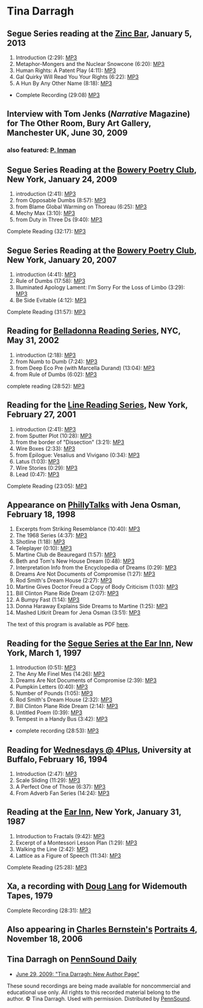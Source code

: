 Tina Darragh
============


Segue Series reading at the [Zinc Bar](http://writing.upenn.edu/pennsound/x/Segue-ZINC.php), January 5, 2013
------------------------------------------------------------------------------------------------------------

1.  Introduction (2:29): [MP3](https://media.sas.upenn.edu/pennsound/authors/Darragh/01-05-13/Darragh-Tina_01_Introduction_Segue_Zinc-Bar_01-05-13.mp3)
2.  Metaphor-Mongers and the Nuclear Snowcone (6:20): [MP3](https://media.sas.upenn.edu/pennsound/authors/Darragh/01-05-13/Darragh-Tina_02_Metaphor-Mongers-And-The-Nuclear-Snowcone_Segue_Zinc-Bar_01-05-13.mp3)
3.  Human Rights: A Patent Play (4:11): [MP3](https://media.sas.upenn.edu/pennsound/authors/Darragh/01-05-13/Darragh-Tina_03_Human-Rights-A-Patent-Play_Segue_Zinc-Bar_01-05-13.mp3)
4.  Gal Quirky Will Read You Your Rights (6:22): [MP3](https://media.sas.upenn.edu/pennsound/authors/Darragh/01-05-13/Darragh-Tina_04_Gal-Quirky-Will-Read-You-Your-Rights_Segue_Zinc-Bar_01-05-13.mp3)
5.  A Hun By Any Other Name (8:18): [MP3](https://media.sas.upenn.edu/pennsound/authors/Darragh/01-05-13/Darragh-Tina_05_A-Hun-By-Any-Other-Name_Segue_Zinc-Bar_01-05-13.mp3)

-   Complete Recording (29:08) [MP3](http://media.sas.upenn.edu/pennsound/authors/Darragh/Darragh-Tina_Complete-Recording_Segue_Zinc-Bar_01-05-13.mp3)


Interview with Tom Jenks (*Narrative* Magazine) for The Other Room, Bury Art Gallery, Manchester UK, June 30, 2009
------------------------------------------------------------------------------------------------------------------

### also featured: [P. Inman](http://writing.upenn.edu/pennsound/x/Inman.php#6-09)

  
  

Segue Series Reading at the [Bowery Poetry Club](http://writing.upenn.edu/pennsound/x/Segue-BPC.html), New York, January 24, 2009
---------------------------------------------------------------------------------------------------------------------------------

1.  introduction (2:41): [MP3](http://media.sas.upenn.edu/pennsound/authors/Darragh/1-24-09/Darragh-Tina_01_introduction_Segue-Series_BPC_New-York_1-24-09.mp3)
2.  from Opposable Dumbs (8:57): [MP3](http://media.sas.upenn.edu/pennsound/authors/Darragh/1-24-09/Darragh-Tina_02_from-Opposable-Dumbs_Segue-Series_BPC_New-York_1-24-09.mp3)
3.  from Blame Global Warming on Thoreau (6:25): [MP3](http://media.sas.upenn.edu/pennsound/authors/Darragh/1-24-09/Darragh-Tina_03_from-Blame-Global-Warming-on-Thoreau_Segue-Series_BPC_New-York_1-24-09.mp3)
4.  Mechy Max (3:10): [MP3](http://media.sas.upenn.edu/pennsound/authors/Darragh/1-24-09/Darragh-Tina_04_Mechy-Max_Segue-Series_BPC_New-York_1-24-09.mp3)
5.  from Duty in Three Ds (9:40): [MP3](http://media.sas.upenn.edu/pennsound/authors/Darragh/1-24-09/Darragh-Tina_05_from-Duty-in-Three-Ds_Segue-Series_BPC_New-York_1-24-09.mp3)

Complete Reading (32:17): [MP3](http://media.sas.upenn.edu/pennsound/authors/Darragh/Darragh-Tina_Complete-Reading_Segue-Series_BPC_New-York_1-24-09.mp3)

Segue Series Reading at the [Bowery Poetry Club](http://writing.upenn.edu/pennsound/x/Segue-BPC.html), New York, January 20, 2007
---------------------------------------------------------------------------------------------------------------------------------

1.  introduction (4:41): [MP3](http://media.sas.upenn.edu/pennsound/authors/Darragh/1-20-07/Darragh-Tina_01_introduction_BPC-Segue_1-20-07.mp3)
2.  Rule of Dumbs (17:58): [MP3](http://media.sas.upenn.edu/pennsound/authors/Darragh/1-20-07/Darragh-Tina_02_Rule-of-Dumbs_BPC-Segue_1-20-07.mp3)
3.  Illuminated Apology Lament: I'm Sorry For the Loss of Limbo (3:29): [MP3](http://media.sas.upenn.edu/pennsound/authors/Darragh/1-20-07/Darragh-Tina_03_Illuminated-Apology-Lament-Im-Sorry-For-the-Loss-of-Limbo_BPC-Segue_1-20-07.mp3)
4.  Be Side Evitable (4:12): [MP3](http://media.sas.upenn.edu/pennsound/authors/Darragh/1-20-07/Darragh-Tina_04_B-Side-Evitable_BPC-Segue_1-20-07.mp3)

Complete Reading (31:57): [MP3](http://media.sas.upenn.edu/pennsound/authors/Darragh/Darragh-Tina_BPC-Segue_1-20-07.mp3)


Reading for [Belladonna Reading Series](http://writing.upenn.edu/pennsound/x/Belladonna.php), NYC, May 31, 2002
---------------------------------------------------------------------------------------------------------------

1.  introduction (2:18): [MP3](http://media.sas.upenn.edu/pennsound/authors/Darragh/5-31-02/Darragh-Tina_01_introduction_Belladonna_5-31-02.mp3)
2.  from Numb to Dumb (7:24): [MP3](http://media.sas.upenn.edu/pennsound/authors/Darragh/5-31-02/Darragh-Tina_02_Numb-to-Dumb_Belladonna_5-31-02.mp3)
3.  from Deep Eco Pre (with Marcella Durand) (13:04): [MP3](http://media.sas.upenn.edu/pennsound/authors/Darragh/5-31-02/Darragh-Tina_03_from-Deep-eco-pre_Belladonna_5-31-02.mp3)
4.  from Rule of Dumbs (6:02): [MP3](http://media.sas.upenn.edu/pennsound/authors/Darragh/5-31-02/Darragh-Tina_04_Rule-of-Dumbs_Belladonna_5-31-02.mp3)

complete reading (28:52): [MP3](http://media.sas.upenn.edu/pennsound/authors/Darragh/Darragh-Tina_Belladonna_5-31-02.mp3)

Reading for the [Line Reading Series](http://writing.upenn.edu/pennsound/x/Line-Reading-Series.html), New York, February 27, 2001
---------------------------------------------------------------------------------------------------------------------------------

1.  introduction (2:41): [MP3](http://media.sas.upenn.edu/pennsound/authors/Darragh/2-27-01/Darragh-Tina_01_introduction_Line-Reading-Series_2-27-01.mp3)
2.  from Sputter Plot (10:28): [MP3](http://media.sas.upenn.edu/pennsound/authors/Darragh/2-27-01/Darragh-Tina_02_from-Sputter-Plot_Line-Reading-Series_2-27-01.mp3)
3.  from the border of "Dissection" (3:21): [MP3](http://media.sas.upenn.edu/pennsound/authors/Darragh/2-27-01/Darragh-Tina_03_from-the-border-of-Dissection_Line-Reading-Series_2-27-01.mp3)
4.  Wire Boxes (2:33): [MP3](http://media.sas.upenn.edu/pennsound/authors/Darragh/2-27-01/Darragh-Tina_04_Wire-Boxes_Line-Reading-Series_2-27-01.mp3)
5.  from Epilogue: Vesalius and Vivigano (0:34): [MP3](http://media.sas.upenn.edu/pennsound/authors/Darragh/2-27-01/Darragh-Tina_05_from-Epilogue_Line-Reading-Series_2-27-01.mp3)
6.  Latus (1:03): [MP3](http://media.sas.upenn.edu/pennsound/authors/Darragh/2-27-01/Darragh-Tina_06_Latus_Line-Reading-Series_2-27-01.mp3)
7.  Wire Stories (0:29): [MP3](http://media.sas.upenn.edu/pennsound/authors/Darragh/2-27-01/Darragh-Tina_07_Wire-Stories_Line-Reading-Series_2-27-01.mp3)
8.  Lead (0:47): [MP3](http://media.sas.upenn.edu/pennsound/authors/Darragh/2-27-01/Darragh-Tina_08_Lead_Line-Reading-Series_2-27-01.mp3)

Complete Reading (23:05): [MP3](http://media.sas.upenn.edu/pennsound/authors/Darragh/Darragh-Tina_Line-Reading-Series_2-27-01.mp3)

Appearance on [PhillyTalks](http://writing.upenn.edu/pennsound/x/phillytalks/) with Jena Osman, February 18, 1998
-----------------------------------------------------------------------------------------------------------------

1.  Excerpts from Striking Resemblance (10:40): [MP3](http://media.sas.upenn.edu/pennsound/groups/phillytalks/04/Darragh-Tina_04_Excerpts-from-Striking-Resemblance_UPenn_02-18-98.mp3)
2.  The 1968 Series (4:37): [MP3](http://media.sas.upenn.edu/pennsound/groups/phillytalks/04/Darragh-Tina_05_The-1968-Series_UPenn_02-18-98.mp3)
3.  Shotline (1:18): [MP3](http://media.sas.upenn.edu/pennsound/groups/phillytalks/04/Darragh-Tina_06_Shotline_UPenn_02-18-98.mp3)
4.  Teleplayer (0:10): [MP3](http://media.sas.upenn.edu/pennsound/groups/phillytalks/04/Darragh-Tina_07_Teleplayer_UPenn_02-18-98.mp3)
5.  Martine Club de Beauregard (1:57): [MP3](http://media.sas.upenn.edu/pennsound/groups/phillytalks/04/Darragh-Tina_08_Martine-Club-de-Beauregard_UPenn_02-18-98.mp3)
6.  Beth and Tom's New House Dream (0:48): [MP3](http://media.sas.upenn.edu/pennsound/groups/phillytalks/04/Darragh-Tina_09_Beth-and-Toms-New-House-Dream_UPenn_02-18-98.mp3)
7.  Interpretation Info from the Encyclopedia of Dreams (0:29): [MP3](http://media.sas.upenn.edu/pennsound/groups/phillytalks/04/Darragh-Tina_10_Interpretation-Info-Encyclopedia-Dreams_UPenn_02-18-98.mp3)
8.  Dreams Are Not Documents of Compromise (1:27): [MP3](http://media.sas.upenn.edu/pennsound/groups/phillytalks/04/Darragh-Tina_11_Dreams-Are-Not-Documents-of-Compromise_UPenn_02-18-98.mp3)
9.  Rod Smith's Dream House (2:27): [MP3](http://media.sas.upenn.edu/pennsound/groups/phillytalks/04/Darragh-Tina_12_Rod-Smiths-Dream-House_UPenn_02-18-98.mp3)
10. Martine Gives Doctor Freud a Copy of Body Criticism (1:03): [MP3](http://media.sas.upenn.edu/pennsound/groups/phillytalks/04/Darragh-Tina_13_Martine-Gives-Dr-Freud-Copy-Body-Criticism_UPenn_02-18-98.mp3)
11. Bill Clinton Plane Ride Dream (2:07): [MP3](http://media.sas.upenn.edu/pennsound/groups/phillytalks/04/Darragh-Tina_14_Bill-Clinton-Plane-Ride-Dream_UPenn_02-18-98.mp3)
12. A Bumpy Fast (1:14): [MP3](http://media.sas.upenn.edu/pennsound/groups/phillytalks/04/Darragh-Tina_15_A-Bumpy-Fast_UPenn_02-18-98.mp3)
13. Donna Haraway Explains Side Dreams to Martine (1:25): [MP3](http://media.sas.upenn.edu/pennsound/groups/phillytalks/04/Darragh-Tina_16_Donna-Haraway-Explains-Side-Dreams-to-Martine_UPenn_02-18-98.mp3)
14. Mashed Litkrit Dream for Jena Osman (3:51): [MP3](http://media.sas.upenn.edu/pennsound/groups/phillytalks/04/Darragh-Tina_17_Mashed-Litkrit-Dream-for-Jena-Osman_UPenn_02-18-98.mp3)

The text of this program is available as PDF [here](http://media.sas.upenn.edu/pennsound/groups/phillytalks/pdfs/pt4.pdf).


Reading for the [Segue Series at the Ear Inn](Ear-Inn.php), New York, March 1, 1997
-----------------------------------------------------------------------------------

1.  Introduction (0:51): [MP3](https://media.sas.upenn.edu/pennsound/authors/Darragh/3-1-97/Darragh-Tina_01_Introduction_Ear-Inn_NYC_3-1-97.mp3)
2.  The Any Me Finel Mes (14:26): [MP3](https://media.sas.upenn.edu/pennsound/authors/Darragh/3-1-97/Darragh-Tina_02_The-Any-Me-Finel-Mes_Ear-Inn_NYC_3-1-97.mp3)
3.  Dreams Are Not Documents of Compromise (2:39): [MP3](https://media.sas.upenn.edu/pennsound/authors/Darragh/3-1-97/Darragh-Tina_03_Dreams-Are-Not-Documents-Of-Compromise_Ear-Inn_NYC_3-1-97.mp3)
4.  Pumpkin Letters (0:40): [MP3](https://media.sas.upenn.edu/pennsound/authors/Darragh/3-1-97/Darragh-Tina_04_Pumpkin-Letters_Ear-Inn_NYC_3-1-97.mp3)
5.  Number of Pounds (1:05): [MP3](https://media.sas.upenn.edu/pennsound/authors/Darragh/3-1-97/Darragh-Tina_05_Number-Of-Pounds_Ear-Inn_NYC_3-1-97.mp3)
6.  Rod Smith's Dream House (2:32): [MP3](https://media.sas.upenn.edu/pennsound/authors/Darragh/3-1-97/Darragh-Tina_06_Rod-Smiths-Dream-House_Ear-Inn_NYC_3-1-97.mp3)
7.  Bill Clinton Plane Ride Dream (2:14): [MP3](https://media.sas.upenn.edu/pennsound/authors/Darragh/3-1-97/Darragh-Tina_07_Bill-Clinton-Plane-Ride-Dream_Ear-Inn_NYC_3-1-97.mp3)
8.  Untitled Poem (0:39): [MP3](https://media.sas.upenn.edu/pennsound/authors/Darragh/3-1-97/Darragh-Tina_08_Untitled-Poem_Ear-Inn_NYC_3-1-97.mp3)
9.  Tempest in a Handy Bus (3:42): [MP3](https://media.sas.upenn.edu/pennsound/authors/Darragh/3-1-97/Darragh-Tina_09_Tempest-In-A-Handy-Bus_Ear-Inn_NYC_3-1-97.mp3)

-   complete recording (28:53): [MP3](https://media.sas.upenn.edu/pennsound/authors/Darragh/Darragh-Tina_Complete-Recording_Ear-Inn_NYC_3-1-97.mp3)


Reading for [Wednesdays @ 4Plus](http://writing.upenn.edu/pennsound/x/Wednesdays-at-Four-Plus.html), University at Buffalo, February 16, 1994
---------------------------------------------------------------------------------------------------------------------------------------------

1.  Introduction (2:47): [MP3](https://media.sas.upenn.edu/pennsound/authors/Darragh/2-16-94/Darragh-Tina_01_Introduction_UB_2-16-94.mp3)
2.  Scale Sliding (11:29): [MP3](https://media.sas.upenn.edu/pennsound/authors/Darragh/2-16-94/Darragh-Tina_02_Scale-Sliding_UB_2-16-94.mp3)
3.  A Perfect One of Those (6:37): [MP3](https://media.sas.upenn.edu/pennsound/authors/Darragh/2-16-94/Darragh-Tina_03_A-Perfect-One-Of-Those_UB_2-16-94.mp3)
4.  From Adverb Fan Series (14:24): [MP3](https://media.sas.upenn.edu/pennsound/authors/Darragh/2-16-94/Darragh-Tina_04_From-Adverb-Fan-Series_UB_2-16-94.mp3)


Reading at the [Ear Inn](http://writing.upenn.edu/pennsound/x/Ear-Inn.html), New York, January 31, 1987
-------------------------------------------------------------------------------------------------------

1.  Introduction to Fractals (9:42): [MP3](https://media.sas.upenn.edu/pennsound/authors/Darragh/1-31-87/Darragh-Tina_01_Introduction-To-Fractals_Ear-Inn_New-York_1-31-87.mp3)
2.  Excerpt of a Montessori Lesson Plan (1:29): [MP3](https://media.sas.upenn.edu/pennsound/authors/Darragh/1-31-87/Darragh-Tina_02_Excerpt-Of-Montessori-Lesson-Plan_Ear-Inn_New-York_1-31-87.mp3)
3.  Walking the Line (2:42): [MP3](https://media.sas.upenn.edu/pennsound/authors/Darragh/1-31-87/Darragh-Tina_03_Walking-The-Line_Ear-Inn_New-York_1-31-87.mp3)
4.  Lattice as a Figure of Speech (11:34): [MP3](https://media.sas.upenn.edu/pennsound/authors/Darragh/1-31-87/Darragh-Tina_04_Lattice-As-A-Figure-Of-Speech_Ear-Inn_New-York_1-31-87.mp3)

Complete Reading (25:28): [MP3](http://media.sas.upenn.edu/pennsound/authors/Darragh/Darragh-Tina_Complete-Reading_Ear-Inn_New-York_1-31-87.mp3)

<span class="title">Xa</span>, a recording with [Doug Lang](http://writing.upenn.edu/pennsound/x/Lang.php) for Widemouth Tapes, 1979
------------------------------------------------------------------------------------------------------------------------------------

Complete Recording (28:31): [MP3](https://media.sas.upenn.edu/pennsound/authors/Darragh/Darragh-Tina_Xa-Recording_Widemouth_1979.mp3)

Also appearing in [Charles Bernstein's](http://epc.buffalo.edu/authors/bernstein/) <span class="title">[Portraits 4](http://www.writing.upenn.edu/pennsound/x/Bernstein-portraits-4.html)</span>, November 18, 2006
-------------------------------------------------------------------------------------------------------------------------------------------------------------------------------------------------------------------

Tina Darragh on [PennSound Daily](http://writing.upenn.edu/pennsound/daily)
---------------------------------------------------------------------------

-   [June 29, 2009: "Tina Darragh: New Author Page"](http://writing.upenn.edu/pennsound/daily/200906.php#29_16:19)

These sound recordings are being made available for noncommercial and educational use only.
All rights to this recorded material belong to the author. © Tina Darragh.
Used with permission. Distributed by [PennSound](../index.html).
